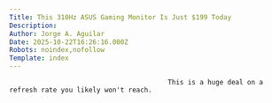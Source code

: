 ```yaml
---
Title: This 310Hz ASUS Gaming Monitor Is Just $199 Today
Description: 
Author: Jorge A. Aguilar
Date: 2025-10-22T16:26:16.000Z
Robots: noindex,nofollow
Template: index
---
```


                                            This is a huge deal on a refresh rate you likely won't reach.
                                        